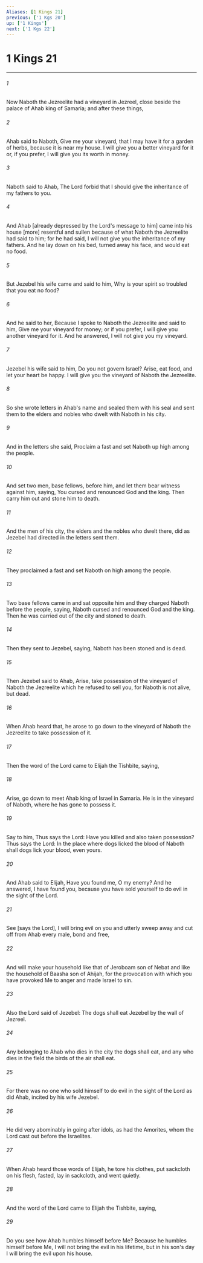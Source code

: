 ```yaml
---
Aliases: [1 Kings 21]
previous: ['1 Kgs 20']
up: ['1 Kings']
next: ['1 Kgs 22']
---
```

# 1 Kings 21

***














###### 1 






Now Naboth the Jezreelite had a vineyard in Jezreel, close beside the palace of Ahab king of Samaria; and after these things, 













###### 2 






Ahab said to Naboth, Give me your vineyard, that I may have it for a garden of herbs, because it is near my house. I will give you a better vineyard for it or, if you prefer, I will give you its worth in money. 













###### 3 






Naboth said to Ahab, The Lord forbid that I should give the inheritance of my fathers to you. 













###### 4 






And Ahab [already depressed by the Lord's message to him] came into his house [more] resentful and sullen because of what Naboth the Jezreelite had said to him; for he had said, I will not give you the inheritance of my fathers. And he lay down on his bed, turned away his face, and would eat no food. 













###### 5 






But Jezebel his wife came and said to him, Why is your spirit so troubled that you eat no food? 













###### 6 






And he said to her, Because I spoke to Naboth the Jezreelite and said to him, Give me your vineyard for money; or if you prefer, I will give you another vineyard for it. And he answered, I will not give you my vineyard. 













###### 7 






Jezebel his wife said to him, Do you not govern Israel? Arise, eat food, and let your heart be happy. I will give you the vineyard of Naboth the Jezreelite. 













###### 8 






So she wrote letters in Ahab's name and sealed them with his seal and sent them to the elders and nobles who dwelt with Naboth in his city. 













###### 9 






And in the letters she said, Proclaim a fast and set Naboth up high among the people. 













###### 10 






And set two men, base fellows, before him, and let them bear witness against him, saying, You cursed and renounced God and the king. Then carry him out and stone him to death. 













###### 11 






And the men of his city, the elders and the nobles who dwelt there, did as Jezebel had directed in the letters sent them. 













###### 12 






They proclaimed a fast and set Naboth on high among the people. 













###### 13 






Two base fellows came in and sat opposite him and they charged Naboth before the people, saying, Naboth cursed and renounced God and the king. Then he was carried out of the city and stoned to death. 













###### 14 






Then they sent to Jezebel, saying, Naboth has been stoned and is dead. 













###### 15 






Then Jezebel said to Ahab, Arise, take possession of the vineyard of Naboth the Jezreelite which he refused to sell you, for Naboth is not alive, but dead. 













###### 16 






When Ahab heard that, he arose to go down to the vineyard of Naboth the Jezreelite to take possession of it. 













###### 17 






Then the word of the Lord came to Elijah the Tishbite, saying, 













###### 18 






Arise, go down to meet Ahab king of Israel in Samaria. He is in the vineyard of Naboth, where he has gone to possess it. 













###### 19 






Say to him, Thus says the Lord: Have you killed and also taken possession? Thus says the Lord: In the place where dogs licked the blood of Naboth shall dogs lick your blood, even yours. 













###### 20 






And Ahab said to Elijah, Have you found me, O my enemy? And he answered, I have found you, because you have sold yourself to do evil in the sight of the Lord. 













###### 21 






See [says the Lord], I will bring evil on you and utterly sweep away and cut off from Ahab every male, bond and free, 













###### 22 






And will make your household like that of Jeroboam son of Nebat and like the household of Baasha son of Ahijah, for the provocation with which you have provoked Me to anger and made Israel to sin. 













###### 23 






Also the Lord said of Jezebel: The dogs shall eat Jezebel by the wall of Jezreel. 













###### 24 






Any belonging to Ahab who dies in the city the dogs shall eat, and any who dies in the field the birds of the air shall eat. 













###### 25 






For there was no one who sold himself to do evil in the sight of the Lord as did Ahab, incited by his wife Jezebel. 













###### 26 






He did very abominably in going after idols, as had the Amorites, whom the Lord cast out before the Israelites. 













###### 27 






When Ahab heard those words of Elijah, he tore his clothes, put sackcloth on his flesh, fasted, lay in sackcloth, and went quietly. 













###### 28 






And the word of the Lord came to Elijah the Tishbite, saying, 













###### 29 






Do you see how Ahab humbles himself before Me? Because he humbles himself before Me, I will not bring the evil in his lifetime, but in his son's day I will bring the evil upon his house.
